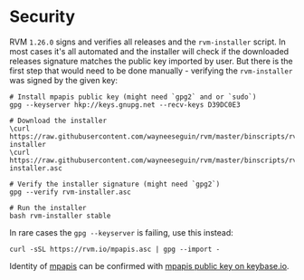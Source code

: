 # Security

RVM `1.26.0` signs and verifies all releases and the `rvm-installer`
script. In most cases it's all automated and the installer will check
if the downloaded releases signature matches the public key imported by
user. But there is the first step that would need to be done manually -
verifying the `rvm-installer` was signed by the given key:

    # Install mpapis public key (might need `gpg2` and or `sudo`)
    gpg --keyserver hkp://keys.gnupg.net --recv-keys D39DC0E3

    # Download the installer
    \curl https://raw.githubusercontent.com/wayneeseguin/rvm/master/binscripts/rvm-installer
    \curl https://raw.githubusercontent.com/wayneeseguin/rvm/master/binscripts/rvm-installer.asc

    # Verify the installer signature (might need `gpg2`)
    gpg --verify rvm-installer.asc

    # Run the installer
    bash rvm-installer stable

In rare cases the `gpg --keyserver` is failing, use this instead:

    curl -sSL https://rvm.io/mpapis.asc | gpg --import -

Identity of [mpapis](/authors/mpapis/) can be confirmed with
[mpapis public key on keybase.io](https://keybase.io/mpapis).
